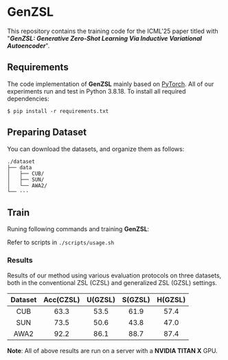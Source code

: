 # GenZSL



This repository contains the training code for the ICML'25 paper titled with  "***GenZSL: Generative Zero-Shot Learning Via Inductive Variational Autoencoder***".



## Requirements
The code implementation of **GenZSL** mainly based on [PyTorch](https://pytorch.org/). All of our experiments run and test in Python 3.8.18. To install all required dependencies:
```
$ pip install -r requirements.txt
```



## Preparing Dataset

You can download the datasets, and organize them as follows: 
```
./dataset
├── data
│   ├── CUB/
│   ├── SUN/
│   └── AWA2/
└── ···
```



## Train
Runing following commands and training **GenZSL**:

Refer to scripts in `./scripts/usage.sh`



### Results
Results of our method using various evaluation protocols on three datasets, both in the conventional ZSL (CZSL) and generalized ZSL (GZSL) settings.

| Dataset | Acc(CZSL) | U(GZSL) | S(GZSL) | H(GZSL) |
| :-----: | :-------: | :-----: | :-----: | :-----: |
|   CUB   |   63.3    |  53.5   |  61.9   |  57.4   |
|   SUN   |   73.5    |  50.6   |  43.8   |  47.0   |
|  AWA2   |   92.2    |  86.1   |  88.7   |  87.4   |

**Note**: All of above results are run on a server with a **NVIDIA TITAN X** GPU. 
